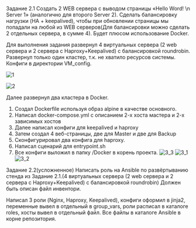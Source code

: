 Задание 2.1
Создать 2 WEB сервера с выводом страницы «Hello Word! \n Server 1» (аналогично для второго Server 2). Сделать балансировку нагрузки (HA + keepalived), чтобы при обновлении страницы мы попадали на любой из WEB серверов(Для балансировки можно сделать 2 отдельных сервера, в сумме 4).
Будет плюсом использование Docker.

Для выполнения задания развернул 4 виртуальных сервера (2 web сервера и 2 сервера с Haproxy+Keepalived) с балансировкой roundrobin. Развернул только один кластер, т.к. не хватило ресурсов системы. Конфиги в директории VM_config.

 
 ![1](https://user-images.githubusercontent.com/86364025/219378914-4361eb57-07b1-4efe-bb9b-67a61875ed1a.png)

![2](https://user-images.githubusercontent.com/86364025/219379066-b604324f-ac94-4eb8-846c-67a065fa6436.png)


Далее развернул два кластера в Docker. 

1. Создал Dockerfile используя образ alpine в качестве основного.
2. Написал docker-compose.yml с описанием  2-х хоста мастера и 2-х зависимых хостов
3. Далее написал конфиги для keepalived и haproxy
4. Затем создал 4 веб-страницы, две для Master и две для Backup
5. Сконфигурировал два конфига для haproxy.
6. Написал сценарий для entrypoint.sh
7. Все конфиги выложил в папку /Docker в корень проекта.
![3_3](https://user-images.githubusercontent.com/86364025/219385200-b3554420-69e3-43a2-ac0c-a00280a6604c.png)
![3_1](https://user-images.githubusercontent.com/86364025/219379133-5953db7e-d7fb-466e-bb21-b981a4ceb44e.png)
![3_2](https://user-images.githubusercontent.com/86364025/219379156-143ed0ec-b544-48a1-bf40-265cbd6475d8.png)

Задание 2.2(усложненное)
Написать роль на Ansible по развёртыванию стенда из Задание 2.1.(4 виртуальных сервера (2 web сервера и 2 сервера с Haproxy+Keepalived) с балансировкой roundrobin) Должен быть описан файл инвентори.

Написал 3 роли (Nginx, Haproxy, Keepalived), конфиги оформил в jinja2, переменные вывел в отдельный в group_vars, роли расписал в каталоге roles, хосты вывел в отдельный файл. Все файлы в каталоге Ansible в корне репозитория.
